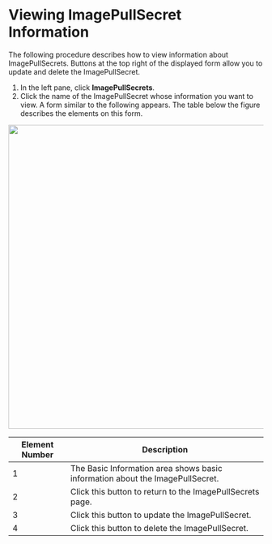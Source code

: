 # Viewing ImagePullSecret Information

The following procedure describes how to view information about ImagePullSecrets. Buttons at the top right of the displayed form allow you to update and delete the ImagePullSecret.

1. In the left pane, click **ImagePullSecrets**.
2. Click the name of the ImagePullSecret whose information you want to view. A form similar to the following appears. The table below the figure describes the elements on this form.<br>

<p align=center><img src="/docs/resources/images/image-pull-secrets/image-pull-secrets-details-w-numbers.png" width="600"></p>

| **Element Number**       | **Description**                               |
| -------------------------|-----------------------------------------------| 
1                                                                                                       | The Basic Information area shows basic information about the ImagePullSecret.                                     |
| 2                        | Click this button to return to the ImagePullSecrets page.                                                     |
| 3                        | Click this button to update the ImagePullSecret.                                                           |
| 4                        | Click this button to delete the ImagePullSecret.                                                           |